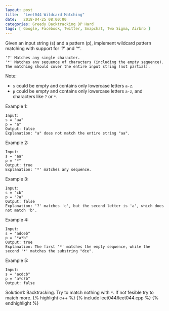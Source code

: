 ```yaml
---
layout: post
title:  "Leet044 Wildcard Matching"
date:   2018-04-25 08:00:00
categories: Greedy Backtracking DP Hard
tags: [ Google, Facebook, Twitter, Snapchat, Two Sigma, Airbnb ]
---
```


Given an input string (s) and a pattern (p), implement wildcard pattern matching with support for '?' and '*'.
```
'?' Matches any single character.
'*' Matches any sequence of characters (including the empty sequence).
The matching should cover the entire input string (not partial).
```
Note:
* `s` could be empty and contains only lowercase letters `a-z`.
* `p` could be empty and contains only lowercase letters `a-z`, and characters like `?` or `*`.

Example 1:
```
Input:
s = "aa"
p = "a"
Output: false
Explanation: "a" does not match the entire string "aa".
```
Example 2:
```
Input:
s = "aa"
p = "*"
Output: true
Explanation: '*' matches any sequence.
```
Example 3:
```
Input:
s = "cb"
p = "?a"
Output: false
Explanation: '?' matches 'c', but the second letter is 'a', which does not match 'b'.
```
Example 4:
```
Input:
s = "adceb"
p = "*a*b"
Output: true
Explanation: The first '*' matches the empty sequence, while the second '*' matches the substring "dce".
```
Example 5:
```
Input:
s = "acdcb"
p = "a*c?b"
Output: false
```

Solution1: Backtracking. Try to match nothing with `*`. If not fesible try to match more. 
{% highlight c++ %}
{% include leet044/leet044.cpp %}
{% endhighlight %}

